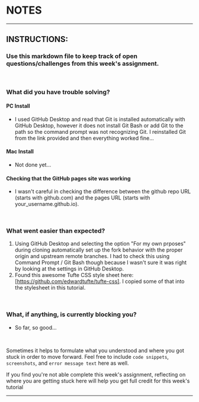 # NOTES

-----------
## INSTRUCTIONS:
### Use this markdown file to keep track of open questions/challenges from this week's assignment.

<br>

### What did you have trouble solving?

#### PC Install
- I used GitHub Desktop and read that Git is installed automatically with GitHub Desktop, however it does not install Git Bash or add Git to the path so the command prompt was not recognizing Git.  I reinstalled Git from the link provided and then everything worked fine...

#### Mac Install
- Not done yet...

#### Checking that the GitHub pages site was working
- I wasn't careful in checking the difference between the github repo URL (starts with github.com) and the pages URL (starts with your_username.github.io).

<br>

### What went easier than expected?
1. Using GitHub Desktop and selecting the option "For my own prposes" during cloning automatically set up the fork behavior with the proper origin and upstream remote branches.  I had to check this using Command Prompt / Git Bash though because I wasn't sure it was right by looking at the settings in GitHub Desktop.
2. Found this awesome Tufte CSS style sheet here: [https://github.com/edwardtufte/tufte-css].  I copied some of that into the stylesheet in this tutorial.

<br>

### What, if anything, is currently blocking you?
- So far, so good...

<br>

Sometimes it helps to formulate what you understood and where you got stuck in order to move forward. Feel free to include `code snippets`, `screenshots`, and `error message text` here as well.

If you find you're not able complete this week's assignment, reflecting on where you are getting stuck here will help you get full credit for this week's tutorial

------------
